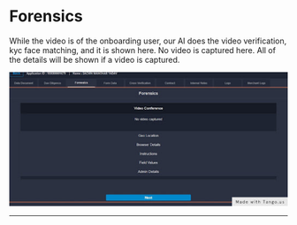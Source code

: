 # Forensics

While the video is of the onboarding user, our AI does the video verification, kyc face matching, and it is shown here. No video is captured here. All of the details will be shown if a video is captured.

![](../.gitbook/assets/nji.jpg)

****
